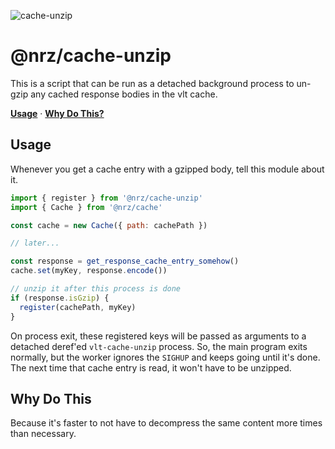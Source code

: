 ![cache-unzip](https://github.com/user-attachments/assets/edbe377f-d0ae-4d48-9658-3eb91d1bd482)

# @nrz/cache-unzip

This is a script that can be run as a detached background process to un-gzip any cached response bodies in the vlt cache.

**[Usage](#usage)**
·
**[Why Do This?](#why-do-this)**

## Usage

Whenever you get a cache entry with a gzipped body, tell this
module about it.

```js
import { register } from '@nrz/cache-unzip'
import { Cache } from '@nrz/cache'

const cache = new Cache({ path: cachePath })

// later...

const response = get_response_cache_entry_somehow()
cache.set(myKey, response.encode())

// unzip it after this process is done
if (response.isGzip) {
  register(cachePath, myKey)
}
```

On process exit, these registered keys will be passed as arguments to a detached deref'ed `vlt-cache-unzip` process. So,
the main program exits normally, but the worker ignores the `SIGHUP` and keeps going until it's done. The next time that
cache entry is read, it won't have to be unzipped.

## Why Do This

Because it's faster to not have to decompress the same content more times than necessary.
